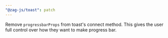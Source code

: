 ```yaml
---
"@zag-js/toast": patch
---
```


Remove `progressbarProps` from toast's connect method. This gives the user full control over how they want to make
progress bar.
